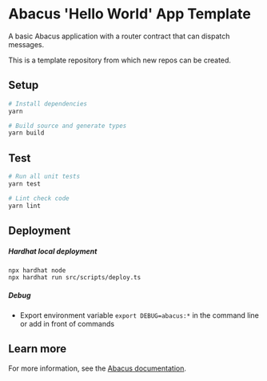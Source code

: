 # Abacus 'Hello World' App Template

A basic Abacus application with a router contract that can dispatch messages.

This is a template repository from which new repos can be created.

## Setup

```sh
# Install dependencies
yarn 

# Build source and generate types
yarn build
```

## Test

```sh
# Run all unit tests
yarn test

# Lint check code
yarn lint
```

## Deployment

##### Hardhat local deployment
```
npx hardhat node
npx hardhat run src/scripts/deploy.ts
```

##### Debug
- Export environment variable `export DEBUG=abacus:*` in the command line or add in front of commands

## Learn more

For more information, see the [Abacus documentation](https://docs.useabacus.network/abacus-docs/developers/getting-started).
